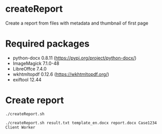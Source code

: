 # createReport
Create a report from files with metadata and thumbnail of first page

# Required packages
- python-docx 0.8.11 (https://pypi.org/project/python-docx/)
- ImageMagick 7.1.0-48
- LibreOffce 7.4.0
- wkhtmltopdf 0.12.6 (https://wkhtmltopdf.org/)
- exiftool 12.44

# Create report
```
./createReport.sh

./createReport.sh result.txt template_en.docx report.docx Case1234 Client Worker
```
